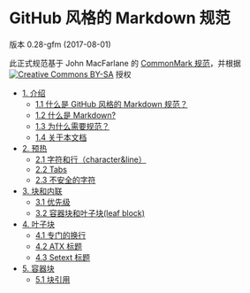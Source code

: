 # GitHub 风格的 Markdown 规范

版本 0.28-gfm (2017-08-01)  

此正式规范基于 John MacFarlane 的 [CommonMark 规范](http://spec.commonmark.org/)，并根据 [![Creative Commons BY-SA](https://i.creativecommons.org/l/by-sa/4.0/80x15.png)](http://creativecommons.org/licenses/by-sa/4.0/) 授权
  

*   [1. 介绍](/cn/介绍/)  
    *   [1.1 什么是 GitHub 风格的 Markdown 规范？](/cn/介绍/)
    *   [1.2 什么是 Markdown?](/cn/介绍.html#_2-什么是-markdown)
    *   [1.3 为什么需要规范？](/cn/介绍.html#_3-为什么需要规范？)
    *   [1.4 关于本文档](/cn/介绍.html#_4-关于本文档)
*   [2. 预热](/cn/预热/)  
    *   [2.1 字符和行（character&line）](/cn/预热/)
    *   [2.2 Tabs](/cn/预热.html#_2-tabs)
    *   [2.3 不安全的字符](/cn/预热.html#_3-不安全的字符)
*   [3. 块和内联](/cn/块和内联/)  
    *   [3.1 优先级](/cn/块和内联.html#优先级)
    *   [3.2 容器块和叶子块(leaf block)](/cn/块和内联.html#容器块和叶子块-leaf-block)
*   [4. 叶子块](/cn/叶子块/)  
    *   [4.1 专门的换行](/cn/叶子块/专门的换行.html/)
    *   [4.2 ATX 标题](/cn/叶子块/ATX标题.html)
    *   [4.3 Setext 标题](/cn/叶子块/Setext标题.html)
*   [5. 容器块](/cn/容器块/)  
    *   [5.1 块引用](/cn/容器块/块引用.html/)